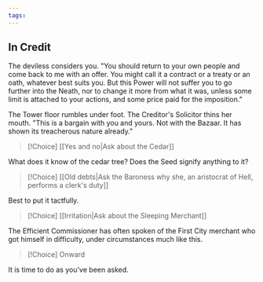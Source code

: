 ```yaml
---
tags:
---
```



## In Credit

The deviless considers you. "You should return to your own people and come back to me with an offer. You might call it a contract or a treaty or an oath, whatever best suits you. But this Power will not suffer you to go further into the Neath, nor to change it more from what it was, unless some limit is attached to your actions, and some price paid for the imposition."

The Tower floor rumbles under foot. The Creditor's Solicitor thins her mouth. "This is a bargain with you and yours. Not with the Bazaar. It has shown its treacherous nature already."


> [!Choice] [[Yes and no|Ask about the Cedar]]

What does it know of the cedar tree? Does the Seed signify anything to it?

> [!Choice] [[Old debts|Ask the Baroness why she, an aristocrat of Hell, performs a clerk's duty]]

Best to put it tactfully.

> [!Choice] [[Irritation|Ask about the Sleeping Merchant]]

The Efficient Commissioner has often spoken of the First City merchant who got himself in difficulty, under circumstances much like this.

> [!Choice] Onward

It is time to do as you've been asked.
